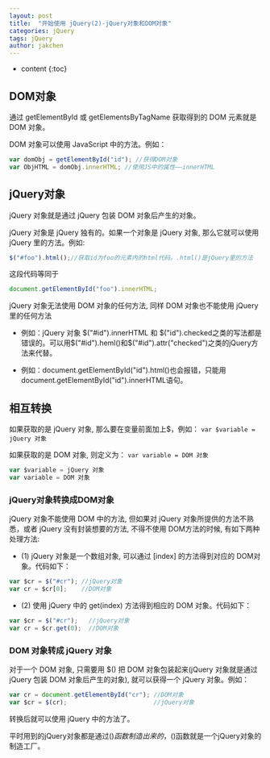 ```yaml
---
layout: post
title:  "开始使用 jQuery(2)-jQuery对象和DOM对象"
categories: jQuery
tags: jQuery
author: jakchen
---
```

* content
{:toc}

## DOM对象

通过 getElementById 或 getElementsByTagName 获取得到的 DOM 元素就是 DOM 对象。

DOM 对象可以使用 JavaScript 中的方法。例如：
```javascript
var domObj = getElementById("id"); //获得DOM对象
var ObjHTML = domObj.innerHTML; //使用JS中的属性——innerHTML
```




## jQuery对象

jQuery 对象就是通过 jQuery 包装 DOM 对象后产生的对象。

jQuery 对象是 jQuery 独有的。如果一个对象是 jQuery 对象, 那么它就可以使用 jQuery 里的方法。例如:

```javascript
$("#foo").html();//获取id为foo的元素内的html代码。.html()是jQuery里的方法
```

这段代码等同于

```javascript
document.getElementById("foo").innerHTML;
```

jQuery 对象无法使用 DOM 对象的任何方法, 同样 DOM 对象也不能使用 jQuery 里的任何方法

* 例如：jQuery 对象 $("#id").innerHTML 和 $("id").checked之类的写法都是错误的。可以用$("#id").heml()和$("#id").attr("checked")之类的jQuery方法来代替。

* 例如：document.getElementById("id").html()也会报错，只能用
document.getElementById("id").innerHTML语句。

## 相互转换

如果获取的是 jQuery 对象, 那么要在变量前面加上$，例如： `var $variable = jQuery 对象`

如果获取的是 DOM 对象, 则定义为： `var variable = DOM 对象`

```javascript
var $variable = jQuery 对象
var variable = DOM 对象
```

### jQuery对象转换成DOM对象

jQuery 对象不能使用 DOM 中的方法, 但如果对 jQuery 对象所提供的方法不熟悉，或者 jQuery 没有封装想要的方法, 不得不使用 DOM方法的时候, 有如下两种处理方法:

- (1) jQuery 对象是一个数组对象, 可以通过 [index] 的方法得到对应的 DOM对象。代码如下：
```javascript
var $cr = $("#cr"); //jQuery对象
var cr = $cr[0];    //DOM对象
```

- (2) 使用 jQuery 中的 get(index) 方法得到相应的 DOM 对象。代码如下：
```javascript
var $cr = $("#cr");   //jQuery对象
var cr = $cr.get(0);  //DOM对象
```

### DOM 对象转成 jQuery 对象

对于一个 DOM 对象, 只需要用 $() 把 DOM 对象包装起来(jQuery 对象就是通过 jQuery 包装 DOM 对象后产生的对象), 就可以获得一个 jQuery 对象。例如：
```javascript
var cr = document.getElementById("cr"); //DOM对象
var $cr = $(cr);                        //jQuery对象
```
转换后就可以使用 jQuery 中的方法了。

平时用到的jQuery对象都是通过$()函数制造出来的，$()函数就是一个jQuery对象的制造工厂。